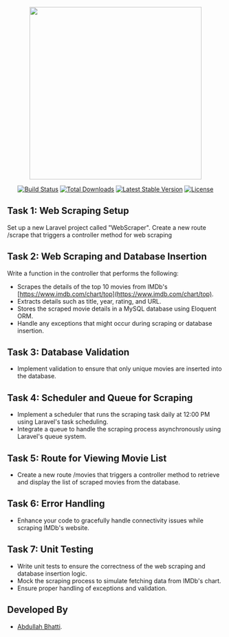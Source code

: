<p align="center"><a href="https://laravel.com" target="_blank"><img src="https://raw.githubusercontent.com/laravel/art/master/logo-lockup/5%20SVG/2%20CMYK/1%20Full%20Color/laravel-logolockup-cmyk-red.svg" width="400"></a></p>

<p align="center">
<a href="https://travis-ci.org/laravel/framework"><img src="https://travis-ci.org/laravel/framework.svg" alt="Build Status"></a>
<a href="https://packagist.org/packages/laravel/framework"><img src="https://img.shields.io/packagist/dt/laravel/framework" alt="Total Downloads"></a>
<a href="https://packagist.org/packages/laravel/framework"><img src="https://img.shields.io/packagist/v/laravel/framework" alt="Latest Stable Version"></a>
<a href="https://packagist.org/packages/laravel/framework"><img src="https://img.shields.io/packagist/l/laravel/framework" alt="License"></a>
</p>

## Task 1: Web Scraping Setup

Set up a new Laravel project called "WebScraper".
Create a new route /scrape that triggers a controller method for web scraping
## Task 2: Web Scraping and Database Insertion

Write a function in the controller that performs the following:
- Scrapes the details of the top 10 movies from IMDb's [https://www.imdb.com/chart/top](https://www.imdb.com/chart/top).
- Extracts details such as title, year, rating, and URL.
- Stores the scraped movie details in a MySQL database using Eloquent ORM.
- Handle any exceptions that might occur during scraping or database insertion.

## Task 3: Database Validation
- Implement validation to ensure that only unique movies are inserted into the database.

## Task 4: Scheduler and Queue for Scraping

- Implement a scheduler that runs the scraping task daily at 12:00 PM using Laravel's task
scheduling.
- Integrate a queue to handle the scraping process asynchronously using Laravel's queue
system.

## Task 5: Route for Viewing Movie List
- Create a new route /movies that triggers a controller method to retrieve and display the
list of scraped movies from the database.

## Task 6: Error Handling
- Enhance your code to gracefully handle connectivity issues while scraping IMDb's
website.

## Task 7: Unit Testing
- Write unit tests to ensure the correctness of the web scraping and database
insertion logic.
- Mock the scraping process to simulate fetching data from IMDb's chart.
- Ensure proper handling of exceptions and validation.

## Developed By

-  [Abdullah Bhatti](https://www.linkedin.com/in/abdullahbhatti/).
